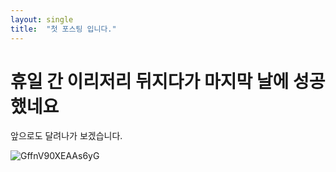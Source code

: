 ```yaml
---
layout: single
title:  "첫 포스팅 입니다."
---
```


# 휴일 간 이리저리 뒤지다가 마지막 날에 성공했네요

앞으로도 달려나가 보겠습니다.



![GffnV90XEAAs6yG](C:\Users\store\git\liziAmong.github.io\images\2025-05-06-first\GffnV90XEAAs6yG.jpg)
